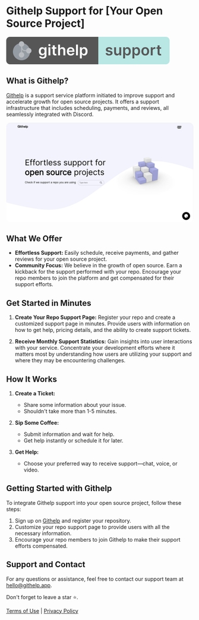 # Githelp Support for [Your Open Source Project]

[![Githelp Logo](assets/Badge2_-_round_corners.svg)](https://githelp.com)

## What is Githelp?

[Githelp](https://githelp.app/) is a support service platform initiated to improve support and accelerate growth for
open source projects. It offers a support infrastructure that includes scheduling, payments, and reviews, all seamlessly
integrated with Discord.

<p align="center">
    <img src="assets/Githelp.png" alt="Githelp" width="700" style="border-radius: 12px"/>
</p>

## What We Offer

- **Effortless Support:** Easily schedule, receive payments, and gather reviews for your open source project.
- **Community Focus:** We believe in the growth of open source. Earn a kickback for the support performed with your
  repo. Encourage your repo members to join the platform and get compensated for their support efforts.

## Get Started in Minutes

1. **Create Your Repo Support Page:** Register your repo and create a customized support page in minutes. Provide users
   with information on how to get help, pricing details, and the ability to create support tickets.

2. **Receive Monthly Support Statistics:** Gain insights into user interactions with your service. Concentrate your
   development efforts where it matters most by understanding how users are utilizing your support and where they may be
   encountering challenges.

## How It Works

1. **Create a Ticket:**
    - Share some information about your issue.
    - Shouldn't take more than 1-5 minutes.

2. **Sip Some Coffee:**
    - Submit information and wait for help.
    - Get help instantly or schedule it for later.

3. **Get Help:**
    - Choose your preferred way to receive support—chat, voice, or video.

## Getting Started with Githelp

To integrate Githelp support into your open source project, follow these steps:

1. Sign up on [Githelp](https://githelp.app/) and register your repository.
2. Customize your repo support page to provide users with all the necessary information.
3. Encourage your repo members to join Githelp to make their support efforts compensated.

## Support and Contact

For any questions or assistance, feel free to contact our support team at [hello@githelp.app](mailto:hello@githelp.app).

Don't forget to leave a star ⭐️.

[//]: # (TODO: Add a link to the terms of use and privacy policy)

[Terms of Use](./terms_of_use.md) | [Privacy Policy](./privacy_policy.md)



